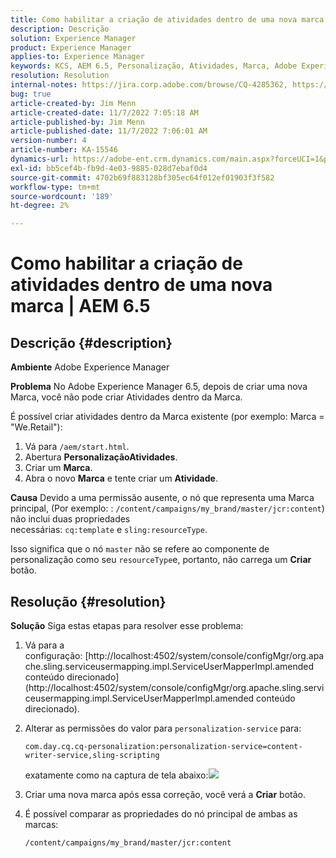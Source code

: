 ```yaml
---
title: Como habilitar a criação de atividades dentro de uma nova marca | AEM 6.5
description: Descrição
solution: Experience Manager
product: Experience Manager
applies-to: Experience Manager
keywords: KCS, AEM 6.5, Personalização, Atividades, Marca, Adobe Experience Manager, habilitar, criar, criar
resolution: Resolution
internal-notes: https://jira.corp.adobe.com/browse/CQ-4285362, https://jira.corp.adobe.com/browse/CQ-4278366, https://daycare.day.com/content/home/ubs_cq/ubs_ch/fit_internet/214314.html#post0006
bug: true
article-created-by: Jim Menn
article-created-date: 11/7/2022 7:05:18 AM
article-published-by: Jim Menn
article-published-date: 11/7/2022 7:06:01 AM
version-number: 4
article-number: KA-15546
dynamics-url: https://adobe-ent.crm.dynamics.com/main.aspx?forceUCI=1&pagetype=entityrecord&etn=knowledgearticle&id=ea81b688-6a5e-ed11-9561-6045bd0065f9
exl-id: bb5cef4b-fb9d-4e03-9885-028d7ebaf0d4
source-git-commit: 4702b69f883128bf305ec64f012ef01903f3f582
workflow-type: tm+mt
source-wordcount: '189'
ht-degree: 2%

---
```


# Como habilitar a criação de atividades dentro de uma nova marca | AEM 6.5

## Descrição {#description}


<b>Ambiente</b>
Adobe Experience Manager

<b>Problema</b>
No Adobe Experience Manager 6.5, depois de criar uma nova Marca, você não pode criar Atividades dentro da Marca.

É possível criar atividades dentro da Marca existente (por exemplo: Marca = &quot;We.Retail&quot;):

1. Vá para `/aem/start.html`.
2. Abertura <b>Personalização</b><b>Atividades</b>.
3. Criar um <b>Marca</b>.
4. Abra o novo <b>Marca</b> e tente criar um <b>Atividade</b>.


<b>Causa</b>
Devido a uma permissão ausente, o nó que representa uma Marca principal, (Por exemplo: : `/content/campaigns/my_brand/master/jcr:content`) não inclui duas propriedades necessárias: `cq:template` e `sling:resourceType`.

Isso significa que o nó `master` não se refere ao componente de personalização como seu `resourceType`e, portanto, não carrega um <b>Criar</b> botão.








## Resolução {#resolution}


<b>Solução</b>
Siga estas etapas para resolver esse problema:

1. Vá para a configuração: [http://localhost:4502/system/console/configMgr/org.apache.sling.serviceusermapping.impl.ServiceUserMapperImpl.amended conteúdo direcionado](http://localhost:4502/system/console/configMgr/org.apache.sling.serviceusermapping.impl.ServiceUserMapperImpl.amended conteúdo direcionado).
2. Alterar as permissões do valor para `personalization-service` para:

   `com.day.cq.cq-personalization:personalization-service=content-writer-service,sling-scripting`

   exatamente como na captura de tela abaixo:![](https://adobe.sharepoint.com/sites/D365EntAttachments/knowledgearticle/How%20to%20enable%20creating%20Activities%20inside%20a%20new%20Brand%20-%20Personalization%20-%20AEM%206-5_19685F9AF794EA11A811000D3A303484/Activity_Brand_Create.jpg)
3. Criar uma nova marca após essa correção, você verá a <b>Criar</b> botão.
4. É possível comparar as propriedades do nó principal de ambas as marcas:


   ```
   /content/campaigns/my_brand/master/jcr:content
   ```
